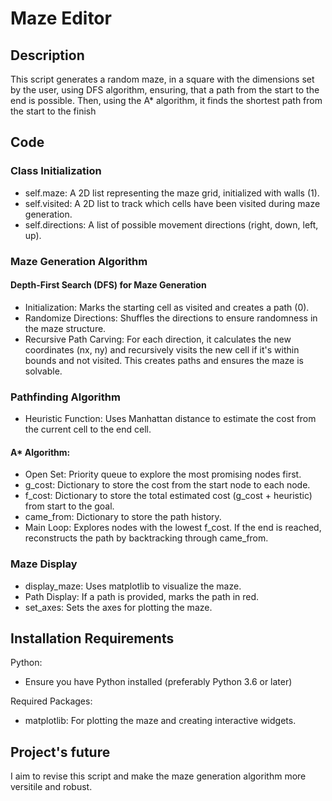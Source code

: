 # Maze Editor 

## Description
This script generates a random maze, in a square with the dimensions set by the user, using DFS algorithm, ensuring, that a path from the start to the end is possible. Then, using the A* algorithm, it finds the shortest path from the start to the finish

## Code

### Class Initialization
- self.maze: A 2D list representing the maze grid, initialized with walls (1).
- self.visited: A 2D list to track which cells have been visited during maze generation.
- self.directions: A list of possible movement directions (right, down, left, up).

### Maze Generation Algorithm
#### Depth-First Search (DFS) for Maze Generation
- Initialization: Marks the starting cell as visited and creates a path (0).
- Randomize Directions: Shuffles the directions to ensure randomness in the maze structure.
- Recursive Path Carving: For each direction, it calculates the new coordinates (nx, ny) and recursively visits the new cell if it's within bounds and not visited. This creates paths and ensures the maze is solvable.

### Pathfinding Algorithm
- Heuristic Function: Uses Manhattan distance to estimate the cost from the current cell to the end cell.
#### A* Algorithm:
- Open Set: Priority queue to explore the most promising nodes first.
- g_cost: Dictionary to store the cost from the start node to each node.
- f_cost: Dictionary to store the total estimated cost (g_cost + heuristic) from start to the goal.
- came_from: Dictionary to store the path history.
- Main Loop: Explores nodes with the lowest f_cost. If the end is reached, reconstructs the path by backtracking through came_from.

### Maze Display
- display_maze: Uses matplotlib to visualize the maze.
- Path Display: If a path is provided, marks the path in red.
- set_axes: Sets the axes for plotting the maze.

## Installation Requirements
Python:
- Ensure you have Python installed (preferably Python 3.6 or later)

Required Packages:
- matplotlib: For plotting the maze and creating interactive widgets.

## Project's future
I aim to revise this script and make the maze generation algorithm more versitile and robust.  
